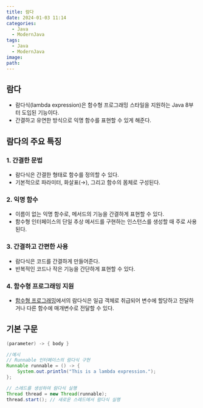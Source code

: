 ```yaml
---
title: 람다
date: 2024-01-03 11:14
categories:
  - Java
  - ModernJava
tags:
  - Java
  - ModernJava
image: 
path:
---
```


## 람다
+ 람다식(lambda expression)은 함수형 프로그래밍 스타일을 지원하는 Java 8부터 도입된 기능이다.
+ 간결하고 유연한 방식으로 익명 함수를 표현할 수 있게 해준다.

## 람다의 주요 특징
### 1. 간결한 문법
+ 람다식은 간결한 형태로 함수를 정의할 수 있다.
+ 기본적으로 파라미터, 화살표(→), 그리고 함수의 몸체로 구성된다.

### 2. 익명 함수
+ 이름이 없는 익명 함수로, 메서드의 기능을 간결하게 표현할 수 있다.
+ 함수형 인터페이스의 단일 추상 메서드를 구현하는 인스턴스를 생성할 때 주로 사용된다.

### 3. 간결하고 간편한 사용
+ 람다식은 코드를 간결하게 만들어준다.
+ 반복적인 코드나 작은 기능을 간단하게 표현할 수 있다.

### 4. 함수형 프로그래밍 지원
+ [함수형 프로그래밍](https://sonjh919.github.io/posts/함수형-프로그래밍)에서의 람다식은 일급 객체로 취급되어 변수에 할당하고 전달하거나 다른 함수에 매개변수로 전달할 수 있다.

## 기본 구문
```java
(parameter) -> { body }

//예시
// Runnable 인터페이스의 람다식 구현
Runnable runnable = () -> {
    System.out.println("This is a lambda expression.");
};

// 스레드를 생성하여 람다식 실행
Thread thread = new Thread(runnable);
thread.start(); // 새로운 스레드에서 람다식 실행

```